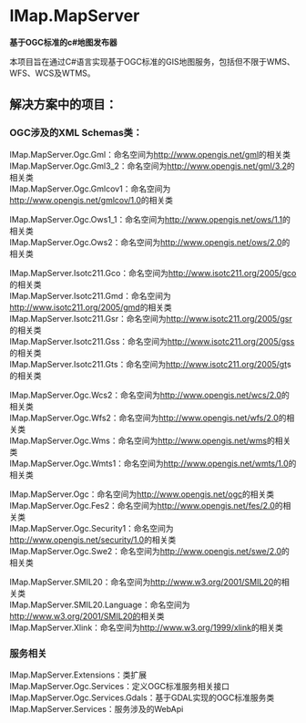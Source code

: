 # IMap.MapServer

**基于OGC标准的c#地图发布器**

本项目旨在通过C#语言实现基于OGC标准的GIS地图服务，包括但不限于WMS、WFS、WCS及WTMS。


## 解决方案中的项目：
### OGC涉及的XML Schemas类：
IMap.MapServer.Ogc.Gml：命名空间为<u>http://www.opengis.net/gml</u>的相关类  
IMap.MapServer.Ogc.Gml3_2：命名空间为<u>http://www.opengis.net/gml/3.2</u>的相关类  
IMap.MapServer.Ogc.Gmlcov1：命名空间为<u>http://www.opengis.net/gmlcov/1.0</u>的相关类  

IMap.MapServer.Ogc.Ows1_1：命名空间为<u>http://www.opengis.net/ows/1.1</u>的相关类  
IMap.MapServer.Ogc.Ows2：命名空间为<u>http://www.opengis.net/ows/2.0</u>的相关类  

IMap.MapServer.Isotc211.Gco：命名空间为<u>http://www.isotc211.org/2005/gco</u>的相关类  
IMap.MapServer.Isotc211.Gmd：命名空间为<u>http://www.isotc211.org/2005/gmd</u>的相关类  
IMap.MapServer.Isotc211.Gsr：命名空间为<u>http://www.isotc211.org/2005/gsr</u>的相关类  
IMap.MapServer.Isotc211.Gss：命名空间为<u>http://www.isotc211.org/2005/gss</u>的相关类  
IMap.MapServer.Isotc211.Gts：命名空间为<u>http://www.isotc211.org/2005/gt</u>s的相关类  

IMap.MapServer.Ogc.Wcs2：命名空间为<u>http://www.opengis.net/wcs/2.0</u>的相关类  
IMap.MapServer.Ogc.Wfs2：命名空间为<u>http://www.opengis.net/wfs/2.0</u>的相关类  
IMap.MapServer.Ogc.Wms：命名空间为<u>http://www.opengis.net/wms</u>的相关类  
IMap.MapServer.Ogc.Wmts1：命名空间为<u>http://www.opengis.net/wmts/1.0</u>的相关类  

IMap.MapServer.Ogc：命名空间为<u>http://www.opengis.net/ogc</u>的相关类  
IMap.MapServer.Ogc.Fes2：命名空间为<u>http://www.opengis.net/fes/2.0</u>的相关类  
IMap.MapServer.Ogc.Security1：命名空间为<u>http://www.opengis.net/security/1.0</u>的相关类  
IMap.MapServer.Ogc.Swe2：命名空间为<u>http://www.opengis.net/swe/2.0</u>的相关类  

IMap.MapServer.SMIL20：命名空间为<u>http://www.w3.org/2001/SMIL20</u>的相关类  
IMap.MapServer.SMIL20.Language：命名空间为<u>http://www.w3.org/2001/SMIL20的</u>相关类  
IMap.MapServer.Xlink：命名空间为<u>http://www.w3.org/1999/xlink</u>的相关类  

### 服务相关
IMap.MapServer.Extensions：类扩展  
IMap.MapServer.Ogc.Services：定义OGC标准服务相关接口  
IMap.MapServer.Ogc.Services.Gdals：基于GDAL实现的OGC标准服务类  
IMap.MapServer.Services：服务涉及的WebApi  
